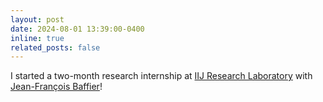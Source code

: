```yaml
---
layout: post
date: 2024-08-01 13:39:00-0400
inline: true
related_posts: false
---
```


I started a two-month research internship at [IIJ Research Laboratory](https://www.iijlab.net/en/) with [Jean-François Baffier](http://baffier.fr)!

